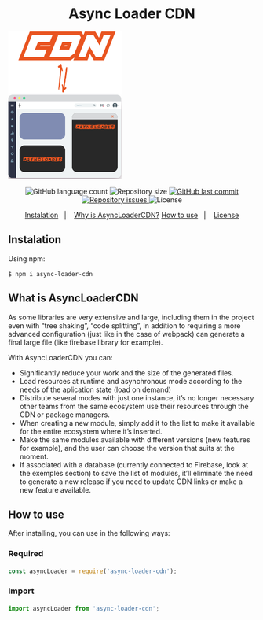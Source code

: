 <h1 align="center">
    Async Loader CDN
</h1>

<img src="https://github.com/luispmoraisc/async-loader-cdn/blob/master/assets/logo.png" height="300px"/>

<p align="center">
  <img alt="GitHub language count" src="https://img.shields.io/github/languages/count/luispmoraisc/async-loader-cdn.svg">

  <img alt="Repository size" src="https://img.shields.io/github/repo-size/luispmoraisc/async-loader-cdn.svg">
  
  <a href="https://github.com/luispmoraisc/async-loader-cdn/commits/master">
    <img alt="GitHub last commit" src="https://img.shields.io/github/last-commit/luispmoraisc/async-loader-cdn.svg">
  </a>

  <a href="https://github.com/luispmoraisc/async-loader-cdn/issues">
    <img alt="Repository issues" src="https://img.shields.io/github/issues/luispmoraisc/async-loader-cdn.svg">
  </a>

  <img alt="License" src="https://img.shields.io/badge/license-MIT-brightgreen">
</p>

<p align="center">
  <a href="#-instalation">Instalation</a>&nbsp;&nbsp;&nbsp;|&nbsp;&nbsp;&nbsp;
  <a href="#-what-is-async-load-cdn">Why is AsyncLoaderCDN?</a>
  <a href="#-how-to-use">How to use</a>&nbsp;&nbsp;&nbsp;|&nbsp;&nbsp;&nbsp;
  <a href="#-license">License</a>
</p>

## Instalation

Using npm:

```shell
$ npm i async-loader-cdn
```

## What is AsyncLoaderCDN

As some libraries are very extensive and large, including them in the project even with “tree shaking”, “code
splitting”, in addition to requiring a more advanced configuration (just like in the case of webpack) can generate a
final large file (like firebase library for example).

With AsyncLoaderCDN you can:

- Significantly reduce your work and the size of the generated files.
- Load resources at runtime and asynchronous mode according to the needs of the aplication state (load on demand)
- Distribute several modes with just one instance, it’s no longer necessary other teams from the same ecosystem use
  their resources through the CDN or package managers.
- When creating a new module, simply add it to the list to make it available for the entire ecosystem where it’s
  inserted.
- Make the same modules available with different versions (new features for example), and the user can choose the
  version that suits at the moment.
- If associated with a database (currently connected to Firebase, look at the exemples section) to save the list of
  modules, it’ll eliminate the need to generate a new release if you need to update CDN links or make a new feature
  available.

## How to use

After installing, you can use in the following ways:

### Required

```javascript
const asyncLoader = require('async-loader-cdn');
```

### Import

```javascript
import asyncLoader from 'async-loader-cdn';
```
